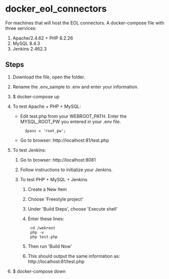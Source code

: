 # docker_eol_connectors

For machines that will host the EOL connectors.
A docker-compose file with three services:

1. Apache/2.4.62 + PHP 8.2.26
2. MySQL 8.4.3
3. Jenkins 2.462.3

## Steps

1. Download the file, open the folder.
2. Rename the .env_sample to .env and enter your information.
3. $ docker-compose up
4. To test Apache + PHP + MySQL:
      - Edit test.php from your WEBROOT_PATH. Enter the MYSQL_ROOT_PW you entered in your .env file.
        
              $pass = 'root_pw';
        
      - Go to browser: http://localhost:81/test.php
5. To test Jenkins:

   1. Go to browser: http://localhost:8081
   2. Follow instructions to initialize your Jenkins.
   3. To test PHP + MySQL + Jenkins

      1. Create a New Item
      2. Choose 'Freestyle project'
      3. Under 'Build Steps', choose 'Execute shell'
      4. Enter these lines:

              cd /webroot 
              php -v 
              php test.php
  
      5. Then run 'Build Now'
      6. This should output the same information as: http://localhost:81/test.php

6. $ docker-compose down

